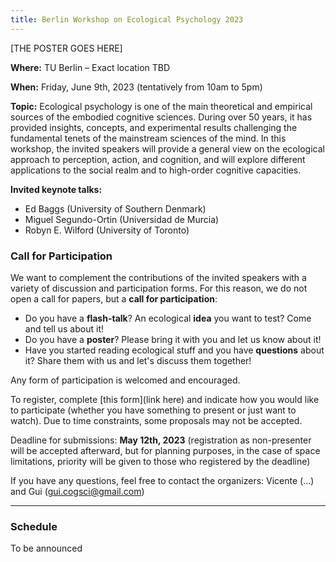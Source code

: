 ```yaml
---
title: Berlin Workshop on Ecological Psychology 2023
---
```



[THE POSTER GOES HERE]

 
**Where:** TU Berlin – Exact location TBD
 
**When:** Friday, June 9th, 2023  (tentatively from 10am to 5pm)

**Topic:** 
Ecological psychology is one of the main theoretical and empirical sources of the embodied cognitive sciences. During over 50 years, it has provided insights, concepts, and experimental results challenging the fundamental tenets of the mainstream sciences of the mind. In this workshop, the invited speakers will provide a general view on the ecological approach to perception, action, and cognition, and will explore different applications to the social realm and to high-order cognitive capacities.

**Invited keynote talks:**             
- Ed Baggs (University of Southern Denmark)
- Miguel Segundo-Ortin (Universidad de Murcia)
- Robyn E. Wilford (University of Toronto)


### Call for Participation

We want to complement the contributions of the invited speakers with a variety of discussion and participation forms. For this reason, we do not open a call for papers, but a **call for participation**:
 
- Do you have a **flash-talk**? An ecological **idea** you want to test? Come and tell us about it!
- Do you have a **poster**? Please bring it with you and let us know about it!   
- Have you started reading ecological stuff and you have **questions** about it? Share them with us and let's discuss them together!
 
Any form of participation is welcomed and encouraged. 

To register, complete [this form](link here) and indicate how you would like to participate (whether you have something to present or just want to watch). Due to time constraints, some proposals may not be accepted.  

Deadline for submissions: __**May 12th, 2023**__ (registration as non-presenter will be accepted afterward, but for planning purposes, in the case of space limitations, priority will be given to those who registered by the deadline)

If you have any questions, feel free to contact the organizers: Vicente (...) and Gui (gui.cogsci@gmail.com)



---

### Schedule

To be announced
